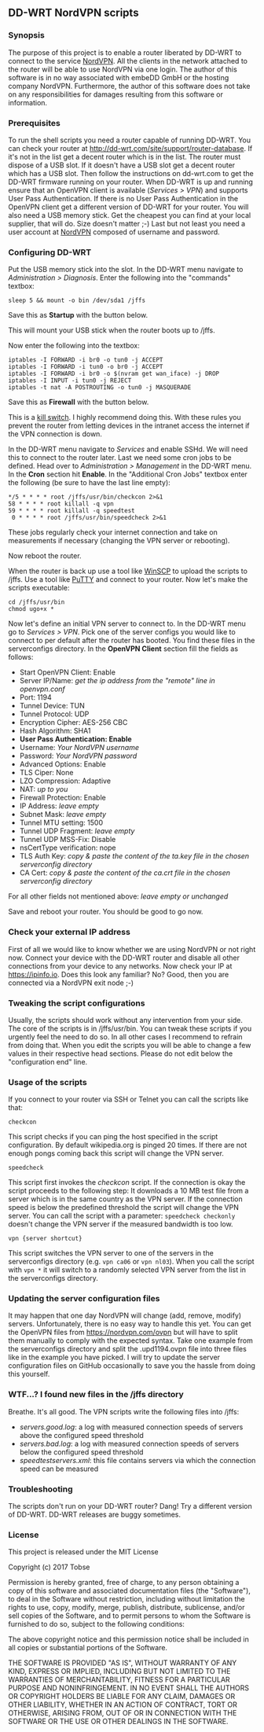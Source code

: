 ## DD-WRT NordVPN scripts

### Synopsis

The purpose of this project is to enable a router liberated by DD-WRT to connect to the service [NordVPN](https://nordvpn.com).
All the clients in the network attached to the router will be able to use NordVPN via one login.
The author of this software is in no way associated with embeDD GmbH or the hosting company NordVPN.
Furthermore, the author of this software does not take on any responsibilities for damages resulting from this software or information.

### Prerequisites

To run the shell scripts you need a router capable of running DD-WRT. You can check your router
at http://dd-wrt.com/site/support/router-database. If it's not in the list get a decent router which is in the list.
The router must dispose of a USB slot. If it doesn't have a USB slot get a decent router which has a USB slot.
Then follow the instructions on dd-wrt.com to get the DD-WRT firmware running on your router.
When DD-WRT is up and running ensure that an OpenVPN client is available (_Services > VPN_) and supports User Pass Authentication.
If there is no User Pass Authentication in the OpenVPN client get a different version of DD-WRT for your router.
You will also need a USB memory stick. Get the cheapest you can find at your local supplier, that will do. Size doesn't matter ;-)
Last but not least you need a user account at [NordVPN](https://nordvpn.com) composed of username and password.

### Configuring DD-WRT

Put the USB memory stick into the slot. In the DD-WRT menu navigate to _Administration > Diagnosis_.
Enter the following into the "commands" textbox:

`sleep 5 && mount -o bin /dev/sda1 /jffs`

Save this as **Startup** with the button below.

This will mount your USB stick when the router boots up to /jffs.

Now enter the following into the textbox:

```
iptables -I FORWARD -i br0 -o tun0 -j ACCEPT
iptables -I FORWARD -i tun0 -o br0 -j ACCEPT
iptables -I FORWARD -i br0 -o $(nvram get wan_iface) -j DROP
iptables -I INPUT -i tun0 -j REJECT
iptables -t nat -A POSTROUTING -o tun0 -j MASQUERADE
```

Save this as **Firewall** with the button below.

This is a [kill switch](https://en.wikipedia.org/wiki/Internet_kill_switch). I highly recommend doing this.
With these rules you prevent the router from letting devices in the intranet access the internet if the VPN connection is down.

In the DD-WRT menu navigate to _Services_ and enable SSHd. We will need this to connect to the router later.
Last we need some cron jobs to be defined.
Head over to _Administration > Management_ in the DD-WRT menu. In the **Cron** section hit **Enable**.
In the "Additional Cron Jobs" textbox enter the following (be sure to have the last line empty):

```
*/5 * * * * root /jffs/usr/bin/checkcon 2>&1
58 * * * * root killall -q vpn
59 * * * * root killall -q speedtest
 0 * * * * root /jffs/usr/bin/speedcheck 2>&1
```

These jobs regularly check your internet connection and take on measurements if necessary (changing the VPN server or rebooting).

Now reboot the router.

When the router is back up use a tool like [WinSCP](https://winscp.net) to upload the scripts to /jffs.
Use a tool like [PuTTY](http://www.putty.org) and connect to your router.
Now let's make the scripts executable:

```
cd /jffs/usr/bin
chmod ugo+x *
```

Now let's define an initial VPN server to connect to. In the DD-WRT menu go to _Services > VPN_.
Pick one of the server configs you would like to connect to per default after the router has booted.
You find these files in the serverconfigs directory.
In the **OpenVPN Client** section fill the fields as follows:

- Start OpenVPN Client: Enable
- Server IP/Name: _get the ip address from the "remote" line in openvpn.conf_
- Port: 1194
- Tunnel Device: TUN
- Tunnel Protocol: UDP
- Encryption Cipher: AES-256 CBC
- Hash Algorithm: SHA1
- **User Pass Authentication: Enable**
- Username: _Your NordVPN username_
- Password: _Your NordVPN password_
- Advanced Options: Enable
- TLS Ciper: None
- LZO Compression: Adaptive
- NAT: _up to you_
- Firewall Protection: Enable
- IP Address: _leave empty_
- Subnet Mask: _leave empty_
- Tunnel MTU setting: 1500
- Tunnel UDP Fragment: _leave empty_
- Tunnel UDP MSS-Fix: Disable
- nsCertType verification: nope
- TLS Auth Key: _copy & paste the content of the ta.key file in the chosen serverconfig directory_
- CA Cert: _copy & paste the content of the ca.crt file in the chosen serverconfig directory_

For all other fields not mentioned above: _leave empty or unchanged_

Save and reboot your router.
You should be good to go now.

### Check your external IP address

First of all we would like to know whether we are using NordVPN or not right now.
Connect your device with the DD-WRT router and disable all other connections from your device to any networks.
Now check your IP at https://ipinfo.io. Does this look any familiar? No? Good, then you are connected via a NordVPN exit node ;-)

### Tweaking the script configurations

Usually, the scripts should work without any intervention from your side. The core of the scripts is in /jffs/usr/bin.
You can tweak these scripts if you urgently feel the need to do so. In all other cases I recommend to refrain from doing that.
When you edit the scripts you will be able to change a few values in their respective head sections.
Please do not edit below the "configuration end" line.

### Usage of the scripts

If you connect to your router via SSH or Telnet you can call the scripts like that:

`checkcon`

This script checks if you can ping the host specified in the script configuration.
By default wikipedia.org is pinged 20 times. If there are not enough pongs coming back this script will change the VPN server.

`speedcheck`

This script first invokes the _checkcon_ script. If the connection is okay the script proceeds to the following step:
It downloads a 10 MB test file from a server which is in the same country as the VPN server.
If the connection speed is below the predefined threshold the script will change the VPN server.
You can call the script with a parameter: `speedcheck checkonly` doesn't change the VPN server if the measured bandwidth is too low.

`vpn {server shortcut}`

This script switches the VPN server to one of the servers in the serverconfigs directory (e.g. `vpn ca06` or `vpn nl03`).
When you call the script with `vpn *` it will switch to a randomly selected VPN server from the list in the serverconfigs directory.

### Updating the server configuration files

It may happen that one day NordVPN will change (add, remove, modify) servers. Unfortunately, there is no easy way to handle this yet.
You can get the OpenVPN files from https://nordvpn.com/ovpn but will have to split them manually to comply with the expected syntax.
Take one example from the serverconfigs directory and split the .upd1194.ovpn file into three files like in the example you have picked.
I will try to update the server configuration files on GitHub occasionally to save you the hassle from doing this yourself.

### WTF...? I found new files in the /jffs directory

Breathe. It's all good. The VPN scripts write the following files into /jffs:
- *servers.good.log*: a log with measured connection speeds of servers above the configured speed threshold
- *servers.bad.log*: a log with measured connection speeds of servers below the configured speed threshold
- *speedtestservers.xml*: this file contains servers via which the connection speed can be measured

### Troubleshooting

The scripts don't run on your DD-WRT router? Dang! Try a different version of DD-WRT. DD-WRT releases are buggy sometimes.

### License

This project is released under the MIT License

Copyright (c) 2017 Tobse

Permission is hereby granted, free of charge, to any person obtaining a copy
of this software and associated documentation files (the "Software"), to deal
in the Software without restriction, including without limitation the rights
to use, copy, modify, merge, publish, distribute, sublicense, and/or sell
copies of the Software, and to permit persons to whom the Software is
furnished to do so, subject to the following conditions:

The above copyright notice and this permission notice shall be included in all
copies or substantial portions of the Software.

THE SOFTWARE IS PROVIDED "AS IS", WITHOUT WARRANTY OF ANY KIND, EXPRESS OR
IMPLIED, INCLUDING BUT NOT LIMITED TO THE WARRANTIES OF MERCHANTABILITY,
FITNESS FOR A PARTICULAR PURPOSE AND NONINFRINGEMENT. IN NO EVENT SHALL THE
AUTHORS OR COPYRIGHT HOLDERS BE LIABLE FOR ANY CLAIM, DAMAGES OR OTHER
LIABILITY, WHETHER IN AN ACTION OF CONTRACT, TORT OR OTHERWISE, ARISING FROM,
OUT OF OR IN CONNECTION WITH THE SOFTWARE OR THE USE OR OTHER DEALINGS IN THE
SOFTWARE.
